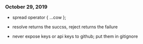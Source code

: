 ### October 29, 2019

* spread operator { ...cow };

* resolve returns the succss, reject returns the failure

* never expose keys or api keys to github; put them in gitignore